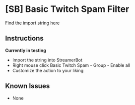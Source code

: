 # [SB] Basic Twitch Spam Filter
[Find the import string here](https://github.com/DeathDoors/-SB-Basic-Twitch-Spam-Filter/blob/dd8927eb93c140f2ed22a4fb56363ccaf4ab2c3c/Strings/V1.0.1)

## Instructions

**Currently in testing**
- Import the string into StreamerBot
- Right mouse click Basic Twitch Spam - Group - Enable all
- Customize the action to your liking

## Known Issues

- None
